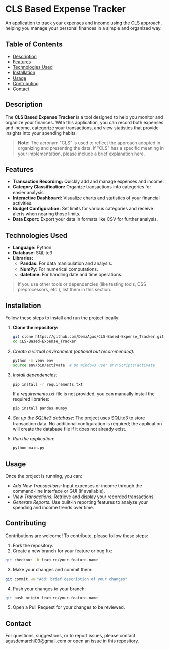 # CLS Based Expense Tracker

An application to track your expenses and income using the CLS approach, helping you manage your personal finances in a simple and organized way.

## Table of Contents

- [Description](#description)
- [Features](#features)
- [Technologies Used](#technologies-used)
- [Installation](#installation)
- [Usage](#usage)
- [Contributing](#contributing)
- [Contact](#contact)

## Description

The **CLS Based Expense Tracker** is a tool designed to help you monitor and organize your finances. With this application, you can record both expenses and income, categorize your transactions, and view statistics that provide insights into your spending habits.

> **Note:** The acronym "CLS" is used to reflect the approach adopted in organizing and presenting the data. If "CLS" has a specific meaning in your implementation, please include a brief explanation here.

## Features

- **Transaction Recording:** Quickly add and manage expenses and income.
- **Category Classification:** Organize transactions into categories for easier analysis.
- **Interactive Dashboard:** Visualize charts and statistics of your financial activities.
- **Budget Configuration:** Set limits for various categories and receive alerts when nearing those limits.
- **Data Export:** Export your data in formats like CSV for further analysis.

## Technologies Used

- **Language:** Python
- **Database:** SQLite3
- **Libraries:**
  - **Pandas:** For data manipulation and analysis.
  - **NumPy:** For numerical computations.
  - **datetime:** For handling date and time operations.

> If you use other tools or dependencies (like testing tools, CSS preprocessors, etc.), list them in this section.

## Installation

Follow these steps to install and run the project locally:

1. **Clone the repository:**
   ```bash
   git clone https://github.com/DemaAgus/CLS-Based-Expense_Tracker.git
   cd CLS-Based-Expense_Tracker
   ```
   
2. *Create a virtual environment (optional but recommended):*
   ```bash
   python -m venv env
   source env/bin/activate  # On Windows use: env\Scripts\activate
   ```
   
3. *Install dependencies:*
   ```bash
   pip install -r requirements.txt
   ```
   If a *requirements.txt* file is not provided, you can manually install the required libraries:
   ```bash
   pip install pandas numpy
   ```
   
5. *Set up the SQLite3 database:*
   The project uses SQLite3 to store transaction data. No additional configuration is required; the application will create the database file if it does not already exist.
   
6. *Run the application:*
   ```bash
   python main.py
   ```
## Usage
Once the project is running, you can:
- *Add New Transactions:* Input expenses or income through the command-line interface or GUI (if available).
- *View Transactions:* Retrieve and display your recorded transactions.
- *Generate Reports:* Use built-in reporting features to analyze your spending and income trends over time.

## Contributing
Contributions are welcome! To contribute, please follow these steps:
1. Fork the repository.
2. Create a new branch for your feature or bug fix:
```bash
git checkout -b feature/your-feature-name
```
3. Make your changes and commit them:
 ```bash
git commit -m "Add: brief description of your changes"
```
4. Push your changes to your branch:
```bash
git push origin feature/your-feature-name
```
5. Open a Pull Request for your changes to be reviewed.

## Contact
For questions, suggestions, or to report issues, please contact agusdemarchi03@gmail.com or open an issue in this repository.
